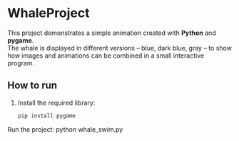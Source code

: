 # WhaleProject 

This project demonstrates a simple animation created with **Python** and **pygame**.  
The whale is displayed in different versions – blue, dark blue, gray – to show how images and animations can be combined in a small interactive program.

## How to run
1. Install the required library:
   ```bash
   pip install pygame
   
Run the project:
python whale_swim.py
